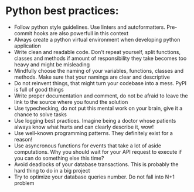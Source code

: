 # Python best practices:

* Follow python style guidelines. Use linters and autoformatters. Pre-commit hooks are also powerfull in this context
* Always create a python virtual environment when developing python application
* Write clean and readable code. Don't repeat yourself, split functions, classes and methods if amount of responsibility they take becomes too heavy and might be misleading
* Mindfully choose the naming of your variables, functions, classes and methods. Make sure that your namings are clear and descriptive
* Do not reinvent things, that might turn your codebase into a mess. PyPI is full of good things
* Write proper documentation and comment, do not be afraid to leave the link to the source where you found the solution
* Use typechecking, do not put this mental work on your brain, give it a chance to solve tasks
* Use logging best practices. Imagine being a doctor whose patients always know what hurts and can clearly describe it, wow!
* Use well-known programming patterns. They definitely exist for a reason!
* Use asyncronous functions for events that take a lot of aside computations. Why you should wait for your API request to execute if you can do something else this time?
* Avoid deadlocks of your database transactions. This is probably the hard thing to do in a big project
* Try to optimize your database queries number. Do not fall into N+1 problem
